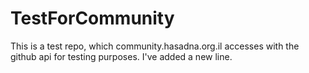 TestForCommunity
================

This is a test repo, which community.hasadna.org.il accesses with the github api for testing purposes.
I've added a new line.
